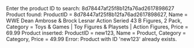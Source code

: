 Enter the product ID to search: 
8d78447af25f8b12fa76ad2617898627
Product found: ProductID = 8d78447af25f8b12fa76ad2617898627, Name = WWE Dean Ambrose & Brock Lesnar Action Seried 43 B Figures, 2 Pack, Category = Toys & Games | Toy Figures & Playsets | Action Figures, Price = 69.99
Product inserted: ProductID = new123, Name = Product, Category = Category, Price = 49.99
Error: Product with ID 'new123' already exists.
